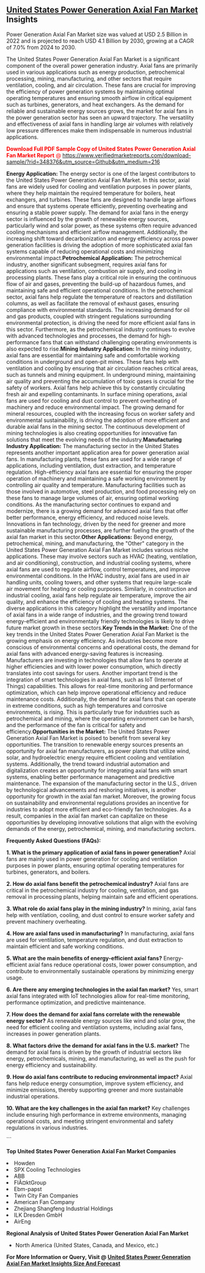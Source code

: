 <h2><a href="https://www.verifiedmarketreports.com/download-sample/?rid=348376&amp;utm_source=Github&amp;utm_medium=216" target="_blank">United States Power Generation Axial Fan Market</a> Insights</h2><p>Power Generation Axial Fan Market size was valued at USD 2.5 Billion in 2022 and is projected to reach USD 4.1 Billion by 2030, growing at a CAGR of 7.0% from 2024 to 2030.</p><p><p>The United States Power Generation Axial Fan Market is a significant component of the overall power generation industry. Axial fans are primarily used in various applications such as energy production, petrochemical processing, mining, manufacturing, and other sectors that require ventilation, cooling, and air circulation. These fans are crucial for improving the efficiency of power generation systems by maintaining optimal operating temperatures and ensuring smooth airflow in critical equipment such as turbines, generators, and heat exchangers. As the demand for reliable and sustainable energy sources grows, the market for axial fans in the power generation sector has seen an upward trajectory. The versatility and effectiveness of axial fans in handling large air volumes with relatively low pressure differences make them indispensable in numerous industrial applications.<p><span class=""><span style="color: #ff0000;"><strong>Download Full PDF Sample Copy of United States Power Generation Axial Fan Market Report</strong> @ </span><a href="https://www.verifiedmarketreports.com/download-sample/?rid=348376&amp;utm_source=Github&amp;utm_medium=216" target="_blank">https://www.verifiedmarketreports.com/download-sample/?rid=348376&amp;utm_source=Github&amp;utm_medium=216</a></span></p></p><p><b>Energy Application:</b> The energy sector is one of the largest contributors to the United States Power Generation Axial Fan Market. In this sector, axial fans are widely used for cooling and ventilation purposes in power plants, where they help maintain the required temperature for boilers, heat exchangers, and turbines. These fans are designed to handle large airflows and ensure that systems operate efficiently, preventing overheating and ensuring a stable power supply. The demand for axial fans in the energy sector is influenced by the growth of renewable energy sources, particularly wind and solar power, as these systems often require advanced cooling mechanisms and efficient airflow management. Additionally, the increasing shift toward decarbonization and energy efficiency across power generation facilities is driving the adoption of more sophisticated axial fan systems capable of reducing operational costs and minimizing environmental impact.<b>Petrochemical Application:</b> The petrochemical industry, another significant subsegment, requires axial fans for applications such as ventilation, combustion air supply, and cooling in processing plants. These fans play a critical role in ensuring the continuous flow of air and gases, preventing the build-up of hazardous fumes, and maintaining safe and efficient operational conditions. In the petrochemical sector, axial fans help regulate the temperature of reactors and distillation columns, as well as facilitate the removal of exhaust gases, ensuring compliance with environmental standards. The increasing demand for oil and gas products, coupled with stringent regulations surrounding environmental protection, is driving the need for more efficient axial fans in this sector. Furthermore, as the petrochemical industry continues to evolve with advanced technologies and processes, the demand for high-performance fans that can withstand challenging operating environments is also expected to rise.<b>Mining Industry Application:</b> In the mining industry, axial fans are essential for maintaining safe and comfortable working conditions in underground and open-pit mines. These fans help with ventilation and cooling by ensuring that air circulation reaches critical areas, such as tunnels and mining equipment. In underground mining, maintaining air quality and preventing the accumulation of toxic gases is crucial for the safety of workers. Axial fans help achieve this by constantly circulating fresh air and expelling contaminants. In surface mining operations, axial fans are used for cooling and dust control to prevent overheating of machinery and reduce environmental impact. The growing demand for mineral resources, coupled with the increasing focus on worker safety and environmental sustainability, is driving the adoption of more efficient and durable axial fans in the mining sector. The continuous development of mining technologies is also creating opportunities for innovative fan solutions that meet the evolving needs of the industry.<b>Manufacturing Industry Application:</b> The manufacturing sector in the United States represents another important application area for power generation axial fans. In manufacturing plants, these fans are used for a wide range of applications, including ventilation, dust extraction, and temperature regulation. High-efficiency axial fans are essential for ensuring the proper operation of machinery and maintaining a safe working environment by controlling air quality and temperature. Manufacturing facilities such as those involved in automotive, steel production, and food processing rely on these fans to manage large volumes of air, ensuring optimal working conditions. As the manufacturing sector continues to expand and modernize, there is a growing demand for advanced axial fans that offer better performance, energy efficiency, and reduced noise levels. Innovations in fan technology, driven by the need for greener and more sustainable manufacturing processes, are further fueling the growth of the axial fan market in this sector.<b>Other Applications:</b> Beyond energy, petrochemical, mining, and manufacturing, the "Other" category in the United States Power Generation Axial Fan Market includes various niche applications. These may involve sectors such as HVAC (heating, ventilation, and air conditioning), construction, and industrial cooling systems, where axial fans are used to regulate airflow, control temperatures, and improve environmental conditions. In the HVAC industry, axial fans are used in air handling units, cooling towers, and other systems that require large-scale air movement for heating or cooling purposes. Similarly, in construction and industrial cooling, axial fans help regulate air temperature, improve the air quality, and enhance the efficiency of cooling and heating systems. The diverse applications in this category highlight the versatility and importance of axial fans in a wide range of industries, and the growing trend toward energy-efficient and environmentally friendly technologies is likely to drive future market growth in these sectors.<b>Key Trends in the Market:</b> One of the key trends in the United States Power Generation Axial Fan Market is the growing emphasis on energy efficiency. As industries become more conscious of environmental concerns and operational costs, the demand for axial fans with advanced energy-saving features is increasing. Manufacturers are investing in technologies that allow fans to operate at higher efficiencies and with lower power consumption, which directly translates into cost savings for users. Another important trend is the integration of smart technologies in axial fans, such as IoT (Internet of Things) capabilities. This allows for real-time monitoring and performance optimization, which can help improve operational efficiency and reduce maintenance costs. Additionally, the demand for axial fans that can operate in extreme conditions, such as high temperatures and corrosive environments, is rising. This is particularly true for industries such as petrochemical and mining, where the operating environment can be harsh, and the performance of the fan is critical for safety and efficiency.<b>Opportunities in the Market:</b> The United States Power Generation Axial Fan Market is poised to benefit from several key opportunities. The transition to renewable energy sources presents an opportunity for axial fan manufacturers, as power plants that utilize wind, solar, and hydroelectric energy require efficient cooling and ventilation systems. Additionally, the trend toward industrial automation and digitalization creates an opportunity for integrating axial fans with smart systems, enabling better performance management and predictive maintenance. The expansion of the manufacturing sector in the U.S., driven by technological advancements and reshoring initiatives, is another opportunity for growth in the axial fan market. Moreover, the growing focus on sustainability and environmental regulations provides an incentive for industries to adopt more efficient and eco-friendly fan technologies. As a result, companies in the axial fan market can capitalize on these opportunities by developing innovative solutions that align with the evolving demands of the energy, petrochemical, mining, and manufacturing sectors.<p><b>Frequently Asked Questions (FAQs):</b></p><p><b>1. What is the primary application of axial fans in power generation?</b> Axial fans are mainly used in power generation for cooling and ventilation purposes in power plants, ensuring optimal operating temperatures for turbines, generators, and boilers.</p><p><b>2. How do axial fans benefit the petrochemical industry?</b> Axial fans are critical in the petrochemical industry for cooling, ventilation, and gas removal in processing plants, helping maintain safe and efficient operations.</p><p><b>3. What role do axial fans play in the mining industry?</b> In mining, axial fans help with ventilation, cooling, and dust control to ensure worker safety and prevent machinery overheating.</p><p><b>4. How are axial fans used in manufacturing?</b> In manufacturing, axial fans are used for ventilation, temperature regulation, and dust extraction to maintain efficient and safe working conditions.</p><p><b>5. What are the main benefits of energy-efficient axial fans?</b> Energy-efficient axial fans reduce operational costs, lower power consumption, and contribute to environmentally sustainable operations by minimizing energy usage.</p><p><b>6. Are there any emerging technologies in the axial fan market?</b> Yes, smart axial fans integrated with IoT technologies allow for real-time monitoring, performance optimization, and predictive maintenance.</p><p><b>7. How does the demand for axial fans correlate with the renewable energy sector?</b> As renewable energy sources like wind and solar grow, the need for efficient cooling and ventilation systems, including axial fans, increases in power generation plants.</p><p><b>8. What factors drive the demand for axial fans in the U.S. market?</b> The demand for axial fans is driven by the growth of industrial sectors like energy, petrochemicals, mining, and manufacturing, as well as the push for energy efficiency and sustainability.</p><p><b>9. How do axial fans contribute to reducing environmental impact?</b> Axial fans help reduce energy consumption, improve system efficiency, and minimize emissions, thereby supporting greener and more sustainable industrial operations.</p><p><b>10. What are the key challenges in the axial fan market?</b> Key challenges include ensuring high performance in extreme environments, managing operational costs, and meeting stringent environmental and safety regulations in various industries.</p>```</p><p><strong>Top United States Power Generation Axial Fan Market Companies</strong></p><div data-test-id=""><p><li>Howden</li><li> SPX Cooling Technologies</li><li> ABB</li><li> FlÃ¤ktGroup</li><li> Ebm-papst</li><li> Twin City Fan Companies</li><li> American Fan Company</li><li> Zhejiang Shangfeng Industrial Holdings</li><li> ILK Dresden GmbH</li><li> AirEng</li></p><div><strong>Regional Analysis of&nbsp;United States Power Generation Axial Fan Market</strong></div><ul><li dir="ltr"><p dir="ltr">North America&nbsp;(United States, Canada, and Mexico, etc.)</p></li></ul><p><strong>For More Information or Query, Visit @&nbsp;</strong><strong><a href="https://www.verifiedmarketreports.com/product/power-generation-axial-fan-market/?utm_source=Github&amp;utm_medium=216" target="_blank">United States Power Generation Axial Fan Market Insights Size And Forecast</a></strong></p></div>
